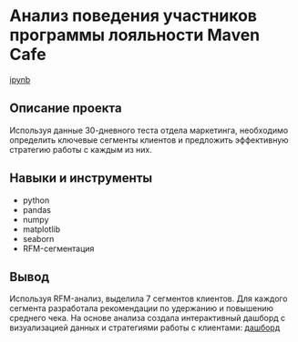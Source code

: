 # Анализ поведения участников программы лояльности Maven Cafe
[ipynb](https://github.com/dkurbatova/Portfolio/blob/main/Maven%20Cafe/%D0%90%D0%BD%D0%B0%D0%BB%D0%B8%D0%B7%20%D0%BF%D0%BE%D0%B2%D0%B5%D0%B4%D0%B5%D0%BD%D0%B8%D1%8F%20%D1%83%D1%87%D0%B0%D1%81%D1%82%D0%BD%D0%B8%D0%BA%D0%BE%D0%B2%20%D0%BF%D1%80%D0%BE%D0%B3%D1%80%D0%B0%D0%BC%D0%BC%D1%8B%20%D0%BB%D0%BE%D1%8F%D0%BB%D1%8C%D0%BD%D0%BE%D1%81%D1%82%D0%B8%20Maven%20Cafe.ipynb)

## Описание проекта
Используя данные 30-дневного теста отдела маркетинга, необходимо определить ключевые сегменты клиентов и предложить эффективную стратегию работы с каждым из них.

## Навыки и инструменты
- python
- pandas
- numpy
- matplotlib
- seaborn
- RFM-сегментация

## Вывод
Используя RFM-анализ, выделила 7 сегментов клиентов. Для каждого сегмента разработала рекомендации по удержанию и повышению среднего чека. На основе анализа создала интерактивный дашборд с визуализацией данных и стратегиями работы с клиентами: [дашборд](https://datalens.yandex.cloud/s4sgp2xx88dmf) 
